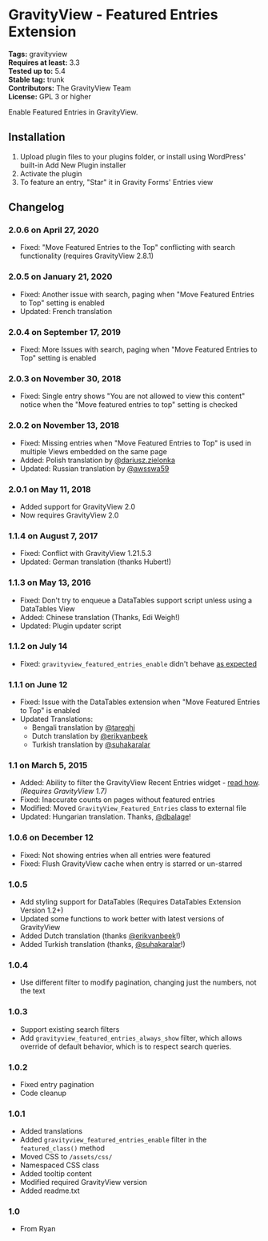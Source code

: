 # GravityView - Featured Entries Extension #
**Tags:** gravityview  
**Requires at least:** 3.3  
**Tested up to:** 5.4  
**Stable tag:** trunk  
**Contributors:** The GravityView Team  
**License:** GPL 3 or higher  

Enable Featured Entries in GravityView.

## Installation ##

1. Upload plugin files to your plugins folder, or install using WordPress' built-in Add New Plugin installer
2. Activate the plugin
3. To feature an entry, "Star" it in Gravity Forms' Entries view

## Changelog ##

### 2.0.6 on April 27, 2020 ###

* Fixed: "Move Featured Entries to the Top" conflicting with search functionality (requires GravityView 2.8.1)

### 2.0.5 on January 21, 2020 ###

* Fixed: Another issue with search, paging when "Move Featured Entries to Top" setting is enabled
* Updated: French translation

### 2.0.4 on September 17, 2019 ###

* Fixed: More Issues with search, paging when "Move Featured Entries to Top" setting is enabled

### 2.0.3 on November 30, 2018 ###

* Fixed: Single entry shows "You are not allowed to view this content" notice when the "Move featured entries to top" setting is checked

### 2.0.2 on November 13, 2018 ###

* Fixed: Missing entries when "Move Featured Entries to Top" is used in multiple Views embedded on the same page
* Added: Polish translation by [@dariusz.zielonka](https://www.transifex.com/user/profile/dariusz.zielonka/)
* Updated: Russian translation by [@awsswa59](https://www.transifex.com/user/profile/awsswa59/)

### 2.0.1 on May 11, 2018 ###

* Added support for GravityView 2.0
* Now requires GravityView 2.0

### 1.1.4 on August 7, 2017 ###

* Fixed: Conflict with GravityView 1.21.5.3
* Updated: German translation (thanks Hubert!)

### 1.1.3 on May 13, 2016 ###
* Fixed: Don't try to enqueue a DataTables support script unless using a DataTables View
* Added: Chinese translation (Thanks, Edi Weigh!)
* Updated: Plugin updater script

### 1.1.2 on July 14 ###
* Fixed: `gravityview_featured_entries_enable` didn't behave [as expected](http://docs.gravityview.co/article/239-how-to-feature-an-entry-using-php)

### 1.1.1 on June 12 ###
* Fixed: Issue with the DataTables extension when "Move Featured Entries to Top" is enabled
* Updated Translations:
    - Bengali translation by [@tareqhi](https://www.transifex.com/accounts/profile/tareqhi/)
    - Dutch translation by [@erikvanbeek](https://www.transifex.com/accounts/profile/erikvanbeek/)
    - Turkish translation by [@suhakaralar](https://www.transifex.com/accounts/profile/suhakaralar/)

### 1.1 on March 5, 2015 ###
* Added: Ability to filter the GravityView Recent Entries widget - [read how](http://docs.gravityview.co/article/241-show-only-featured-entries-in-the-recent-entries-widget). *(Requires GravityView 1.7)*
* Fixed: Inaccurate counts on pages without featured entries
* Modified: Moved `GravityView_Featured_Entries` class to external file
* Updated: Hungarian translation. Thanks, [@dbalage](https://www.transifex.com/accounts/profile/dbalage/)!

### 1.0.6 on December 12 ###
* Fixed: Not showing entries when all entries were featured
* Fixed: Flush GravityView cache when entry is starred or un-starred

### 1.0.5 ###
* Add styling support for DataTables (Requires DataTables Extension Version 1.2+)
* Updated some functions to work better with latest versions of GravityView
* Added Dutch translation (thanks [@erikvanbeek](https://www.transifex.com/accounts/profile/erikvanbeek/)!)
* Added Turkish translation (thanks, [@suhakaralar](https://www.transifex.com/accounts/profile/suhakaralar/)!)

### 1.0.4 ###
* Use different filter to modify pagination, changing just the numbers, not the text

### 1.0.3 ###
* Support existing search filters
* Add `gravityview_featured_entries_always_show` filter, which allows override of default behavior, which is to respect search queries.

### 1.0.2 ###
* Fixed entry pagination
* Code cleanup

### 1.0.1 ###
* Added translations
* Added `gravityview_featured_entries_enable` filter in the `featured_class()` method
* Moved CSS to `/assets/css/`
* Namespaced CSS class
* Added tooltip content
* Modified required GravityView version
* Added readme.txt

### 1.0 ###
* From Ryan